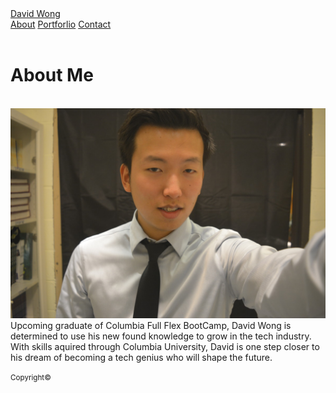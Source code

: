 <!DOCTYPE html>
<html>
<head>
  <meta name="viewport" content="width=device-width, initial-scale=1">
    <title> David Wong's Bio </title>
  <link rel="stylesheet" rel="stylesheet" href="assets/css/reset.css"> 
  <link type="text/css" rel="stylesheet" href="assets/css/style.css">
</head>
<body>

<div class="topnav">
  <a class="active" href="#home">David Wong</a>
  
  <div class="topnav-right">
    <a href="#search">About</a>  
    <a href="#about">Portforlio</a> 
    <a href="#contact">Contact</a> 
  </div>
</div>

<br>

<div class="bio">
  <h1>About Me</h1>

  <p><br><img src="assets/images/profile-img.png" alt="David Wong" class="profileimg">Upcoming graduate of Columbia Full Flex BootCamp, David Wong is determined to use his new found knowledge to grow in the tech industry. With skills aquired through Columbia University, David is one step closer to his dream of becoming a tech genius who will shape the future. </p>
</div>

  <footer>
    <small>Copyright&copy;</small>
  </footer>
</body>
</html>
